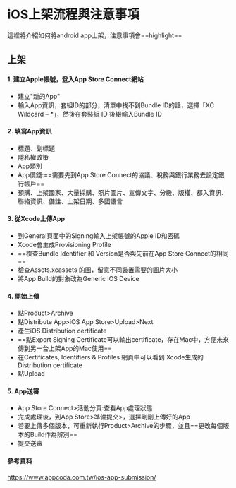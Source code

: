 # iOS上架流程與注意事項
這裡將介紹如何將android app上架，注意事項會==highlight==

## 上架

#### 1. 建立Apple帳號，登入App Store Connect網站
* 建立"新的App"
* 輸入App資訊，套組ID的部分，清單中找不到Bundle ID的話，選擇「XC Wildcard – *」，然後在套裝組 ID 後綴輸入Bundle ID

#### 2. 填寫App資訊
* 標題、副標題
* 隱私權政策
* App類別
* App價錢:==需要先到App Store Connect的協議、稅務與銀行業務去設定銀行帳戶==
* 預購、上架國家、大量採購、照片圖片、宣傳文字、分級、版權、都入資訊、聯絡資訊、備註、上架日期、多國語言

#### 3. 從Xcode上傳App
* 到General頁面中的Signing輸入上架帳號的Apple ID和密碼
* Xcode會生成Provisioning Profile
* ==檢查Bundle Identifier 和 Version是否與先前在App Store Connect的相同==
* 檢查Assets.xcassets 的圖，留意不同裝置需要的圖片大小
* 將App Build的對象改為Generic iOS Device

#### 4. 開始上傳
* 點Product>Archive
* 點Distribute App>iOS App Store>Upload>Next
* 產生iOS Distribution certificate
* ==點Export Signing Certificate可以輸出certificate，存在Mac中，方便未來傳到另一台上架App的Mac使用==
* 在Certificates, Identifiers & Profiles 網頁中可以看到 Xcode生成的Distribution certificate
* 點Upload

#### 5. App送審
* App Store Connect>活動分頁:查看App處理狀態
* 完成處理後，到App Store>準備提交>，選擇剛剛上傳好的App
* 若要上傳多個版本，可重新執行Product>Archive的步驟，並且==更改每個版本的Build作為辨別==
* 提交送審

#### 參考資料
https://www.appcoda.com.tw/ios-app-submission/

